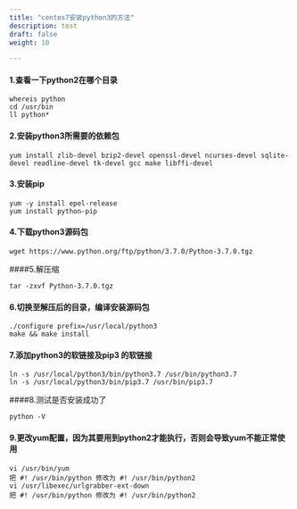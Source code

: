 ```yaml
---
title: "centos7安装python3的方法"
description: test
draft: false
weight: 10

---
```


#### 1.查看一下python2在哪个目录

```
whereis python
cd /usr/bin
ll python*
```

#### 2.安装python3所需要的依赖包

```
yum install zlib-devel bzip2-devel openssl-devel ncurses-devel sqlite-devel readline-devel tk-devel gcc make libffi-devel
```

#### 3.安装pip

```
yum -y install epel-release 
yum install python-pip
```

#### 4.下载python3源码包

```
wget https://www.python.org/ftp/python/3.7.0/Python-3.7.0.tgz
```

####5.解压缩

```
tar -zxvf Python-3.7.0.tgz
```

#### 6.切换至解压后的目录，编译安装源码包

```
./configure prefix=/usr/local/python3 
make && make install
```

#### 7.添加python3的软链接及pip3 的软链接 

```
ln -s /usr/local/python3/bin/python3.7 /usr/bin/python3.7 
ln -s /usr/local/python3/bin/pip3.7 /usr/bin/pip3.7
```

####8.测试是否安装成功了 

```
python -V
```

#### 9.更改yum配置，因为其要用到python2才能执行，否则会导致yum不能正常使用

```
vi /usr/bin/yum 
把 #! /usr/bin/python 修改为 #! /usr/bin/python2 
vi /usr/libexec/urlgrabber-ext-down 
把 #! /usr/bin/python 修改为 #! /usr/bin/python2
```

